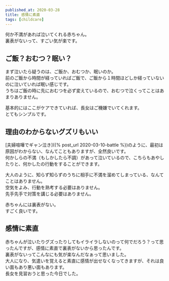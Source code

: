 ```yaml
---
published_at: 2020-03-28
title: 感情に素直
tags: [childcare]
---
```


何か不満があれば泣いてくれる赤ちゃん。  
裏表がないって、すごい気が楽です。  

## ご飯？おむつ？眠い？

まず泣いたら疑うのは、ご飯か、おむつか、眠いのか。  
前のご飯から時間が経っていればご飯で、ご飯から１時間ほどしか経っていないのに泣いていれば眠い感じです。  
うちはご飯の時に先におむつを必ず変えているので、おむつで泣くってことはあまりありません。  

基本的にはここがケアできていれば、長女はご機嫌でいてくれます。  
とてもシンプルです。  

## 理由のわからないグズリもいい

[夫婦喧嘩でギャン泣き]({% post_url 2020-03-10-battle %})のように、最初は原因がわからない、なんてこともありますが、全然良いです。  
何かしらの不満（もしかしたら不調）があって泣いているので、こちらもあやしたりと、何かしたの行動をすることができます。  

大人のように、知らず知らずのうちに相手に不満を溜めてしまっている、なんてことはありません。  
空気をよみ、行動を熟考する必要はありません。  
先手先手で対策を講じる必要はありません。  

赤ちゃんには裏表がない。  
すごく良いです。  

## 感情に素直

赤ちゃんが泣いたりグズったりしてもイライラしないのって何でだろう？って思ったんですが、感情に素直で裏表がないから思ったんです。  
裏表がないってこんなにも気が楽なんだなぁって思いました。  
大人になり、気遣いを覚えると素直に感情が出せなくなってきますが、それは良い面もあり悪い面もあります。  
長女を見習おうと思った今日でした。  